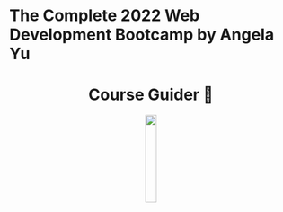 # The Complete 2022 Web Development Bootcamp by Angela Yu

<h1 align=center> Course Guider  🤵 </h1>

  <p align="center">
  <a href="https://github.com/angelabauer"><img src="https://avatars.githubusercontent.com/u/8798027?v=4" width="20%" /></a>

  
